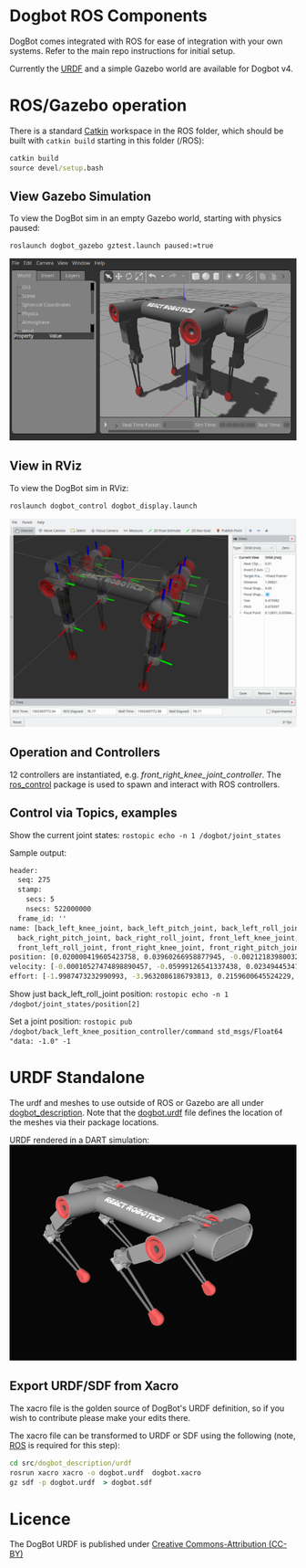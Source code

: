 # Dogbot ROS Components

DogBot comes integrated with ROS for ease of integration with your own systems.  Refer to the main repo instructions for initial setup.

Currently the [URDF] and a simple Gazebo world are available for Dogbot v4.

# ROS/Gazebo operation

There is a standard [Catkin] workspace in the ROS folder, which should be built with `catkin build` starting in this folder (/ROS):

```bat
catkin build
source devel/setup.bash
```

## View Gazebo Simulation

To view the DogBot sim in an empty Gazebo world, starting with physics paused:
```bat
roslaunch dogbot_gazebo gztest.launch paused:=true
```
![Gazebo DogBot screenshot](../Library/dogbot.gazebo.png "DogBot model in empty Gazebo sim world")

## View in RViz

To view the DogBot sim in RViz:

```bat
roslaunch dogbot_control dogbot_display.launch
```
![RViz DogBot screenshot](../Library/dogbot.rviz.png "DogBot model in ROS RViz")

## Operation and Controllers

12 controllers are instantiated, e.g. *front_right_knee_joint_controller*.  The [ros_control](http://wiki.ros.org/controller_manager) package is used to spawn and interact with ROS controllers.

## Control via Topics, examples

Show the current joint states: `rostopic echo -n 1 /dogbot/joint_states`

Sample output:
```bat
header: 
  seq: 275
  stamp: 
    secs: 5
    nsecs: 522000000
  frame_id: ''
name: [back_left_knee_joint, back_left_pitch_joint, back_left_roll_joint, back_right_knee_joint,
  back_right_pitch_joint, back_right_roll_joint, front_left_knee_joint, front_left_pitch_joint,
  front_left_roll_joint, front_right_knee_joint, front_right_pitch_joint, front_right_roll_joint]
position: [0.020000419605423758, 0.03960266958877945, -0.0021218398003215455, -0.020096095475635956, -0.03995880800641327, -0.0020628490909162522, 0.0200019894204555, 0.03961782316169771, 0.0016096084972598845, -0.02000122878676258, -0.039996863856661236, 0.001510764174433632]
velocity: [-0.00010527474898890457, -0.05999126541337438, 0.023494453417636632, 0.024105068535168438, 0.04700492130402434, 0.023240957414999482, -0.000596922913247722, -0.06022548838329635, -0.02402541894243887, 0.00034265343684009887, 0.0589492922375771, -0.02414196012983796]
effort: [-1.9987473232990993, -3.9632086186793813, 0.2159600645524229, 1.7079086119966114, 4.153585637851531, 0.2098364155584953, -1.9894945655073215, -3.969541821735767, -0.16152798434854176, 1.995826089237962, 4.006421853246422, -0.15152127120776626]
```

Show just back_left_roll_joint position: `rostopic echo -n 1 /dogbot/joint_states/position[2]`

Set a joint position: `rostopic pub /dogbot/back_left_knee_position_controller/command std_msgs/Float64 "data: -1.0" -1`

# URDF Standalone

The urdf and meshes to use outside of ROS or Gazebo are all under [dogbot_description](src/dogbot_description).  Note that the [dogbot.urdf](src/dogbot_description/urdf/dogbot.urdf) file defines the location of the meshes via their package locations.

URDF rendered in a DART simulation:
![DART DogBot screenshot](../Library/dogbot.dart.png "DogBot model in DART simulation")

## Export URDF/SDF from Xacro

The xacro file is the golden source of DogBot's URDF definition, so if you wish to contribute please make your edits there.

The xacro file can be transformed to URDF or SDF using the following (note, [ROS] is required for this step):
```bat
cd src/dogbot_description/urdf
rosrun xacro xacro -o dogbot.urdf  dogbot.xacro
gz sdf -p dogbot.urdf  > dogbot.sdf
```

[URDF]: http://wiki.ros.org/urdf
[boilerplate]: https://github.com/davetcoleman/ros_control_boilerplate
[ROS]: http://www.ros.org
[Catkin]: https://catkin-tools.readthedocs.io/en/latest/index.html

# Licence

The DogBot URDF is published under [Creative Commons-Attribution (CC-BY)](https://creativecommons.org/licenses/by/4.0/)

